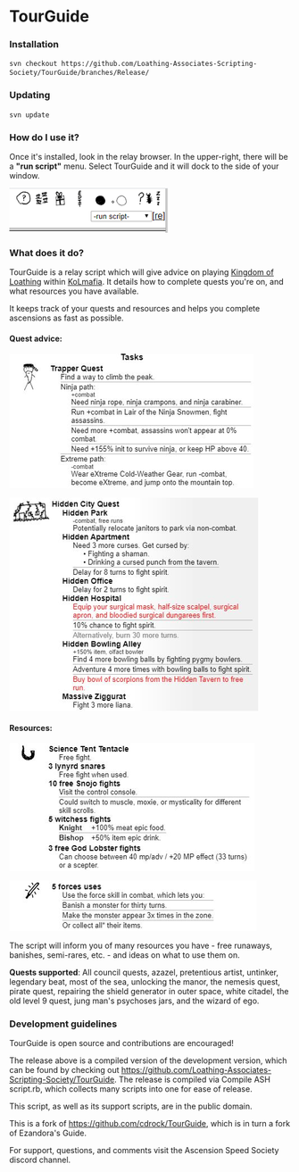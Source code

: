# TourGuide

### Installation

```
svn checkout https://github.com/Loathing-Associates-Scripting-Society/TourGuide/branches/Release/
```

### Updating

```
svn update
```

### How do I use it?
Once it's installed, look in the relay browser. In the upper-right, there will be a **"run script"** menu. Select TourGuide and it will dock to the side of your window.

![Instructions](/Images/Instructions.png)


### What does it do?
TourGuide is a relay script which will give advice on playing [Kingdom of Loathing](http://www.kingdomofloathing.com) within [KoLmafia](http://kolmafia.sourceforge.net). It details how to complete quests you're on, and what resources you have available.

It keeps track of your quests and resources and helps you complete ascensions as fast as possible.

#### Quest advice:

![Quest Example 1](/Images/Quest_1.JPG)

![Quest Example 2](/Images/Quest_2.JPG)

#### Resources:

![Resource 1](/Images/Resource_1.png)

![Resource 2](/Images/Resource_2.png)

The script will inform you of many resources you have - free runaways, banishes, semi-rares, etc. - and ideas on what to use them on.

**Quests supported**: All council quests, azazel, pretentious artist, untinker, legendary beat, most of the sea, unlocking the manor, the nemesis quest, pirate quest, repairing the shield generator in outer space, white citadel, the old level 9 quest, jung man's psychoses jars, and the wizard of ego.

### Development guidelines
TourGuide is open source and contributions are encouraged!

The release above is a compiled version of the development version, which can be found by checking out https://github.com/Loathing-Associates-Scripting-Society/TourGuide. The release is compiled via Compile ASH script.rb, which collects many scripts into one for ease of release.

This script, as well as its support scripts, are in the public domain.

This is a fork of https://github.com/cdrock/TourGuide, which is in turn a fork of Ezandora's Guide.

For support, questions, and comments visit the Ascension Speed Society discord channel.
